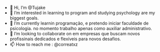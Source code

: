 - 👋 Hi, I’m @Tujake
- 👀 I’m interested in learning to program and studying psychology are my biggest goals.
- 🌱 I’m currently learnin programação,  e pretendo iniciar faculdade de psicologia. no momento trabalho apenas  como auxiliar administrativo.
- 💞️ I’m looking to collaborate on  em empresas  que buscam novos profissinais  dedicados e flexíveis para novos desafios.
- 📫 How to reach me :  @correatxz

<!---
Tujake/Tujake is a ✨ special ✨ repository because its `README.md` (this file) appears on your GitHub profile.
You can click the Preview link to take a look at your changes.
--->
